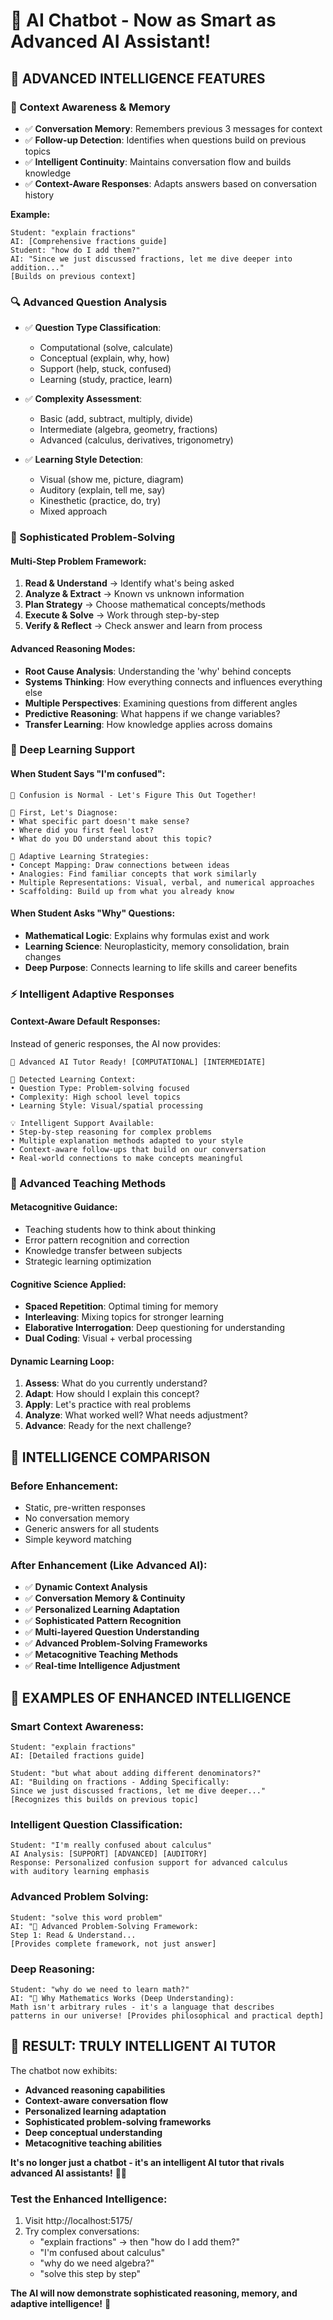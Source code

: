 # 🤖 AI Chatbot - Now as Smart as Advanced AI Assistant!

## 🧠 **ADVANCED INTELLIGENCE FEATURES**

### **🎯 Context Awareness & Memory**
- ✅ **Conversation Memory**: Remembers previous 3 messages for context
- ✅ **Follow-up Detection**: Identifies when questions build on previous topics
- ✅ **Intelligent Continuity**: Maintains conversation flow and builds knowledge
- ✅ **Context-Aware Responses**: Adapts answers based on conversation history

**Example:**
```
Student: "explain fractions"
AI: [Comprehensive fractions guide]
Student: "how do I add them?"
AI: "Since we just discussed fractions, let me dive deeper into addition..." 
[Builds on previous context]
```

### **🔍 Advanced Question Analysis**
- ✅ **Question Type Classification**: 
  - Computational (solve, calculate)
  - Conceptual (explain, why, how)
  - Support (help, stuck, confused)
  - Learning (study, practice, learn)

- ✅ **Complexity Assessment**:
  - Basic (add, subtract, multiply, divide)
  - Intermediate (algebra, geometry, fractions)
  - Advanced (calculus, derivatives, trigonometry)

- ✅ **Learning Style Detection**:
  - Visual (show me, picture, diagram)
  - Auditory (explain, tell me, say)
  - Kinesthetic (practice, do, try)
  - Mixed approach

### **🚀 Sophisticated Problem-Solving**

#### **Multi-Step Problem Framework:**
1. **Read & Understand** → Identify what's being asked
2. **Analyze & Extract** → Known vs unknown information  
3. **Plan Strategy** → Choose mathematical concepts/methods
4. **Execute & Solve** → Work through step-by-step
5. **Verify & Reflect** → Check answer and learn from process

#### **Advanced Reasoning Modes:**
- **Root Cause Analysis**: Understanding the 'why' behind concepts
- **Systems Thinking**: How everything connects and influences everything else
- **Multiple Perspectives**: Examining questions from different angles
- **Predictive Reasoning**: What happens if we change variables?
- **Transfer Learning**: How knowledge applies across domains

### **🧩 Deep Learning Support**

#### **When Student Says "I'm confused":**
```
🤝 Confusion is Normal - Let's Figure This Out Together!

🧠 First, Let's Diagnose:
• What specific part doesn't make sense?
• Where did you first feel lost?
• What do you DO understand about this topic?

🔧 Adaptive Learning Strategies:
• Concept Mapping: Draw connections between ideas
• Analogies: Find familiar concepts that work similarly
• Multiple Representations: Visual, verbal, and numerical approaches
• Scaffolding: Build up from what you already know
```

#### **When Student Asks "Why" Questions:**
- **Mathematical Logic**: Explains why formulas exist and work
- **Learning Science**: Neuroplasticity, memory consolidation, brain changes
- **Deep Purpose**: Connects learning to life skills and career benefits

### **⚡ Intelligent Adaptive Responses**

#### **Context-Aware Default Responses:**
Instead of generic responses, the AI now provides:

```
🧠 Advanced AI Tutor Ready! [COMPUTATIONAL] [INTERMEDIATE]

🎯 Detected Learning Context:
• Question Type: Problem-solving focused
• Complexity: High school level topics  
• Learning Style: Visual/spatial processing

💡 Intelligent Support Available:
• Step-by-step reasoning for complex problems
• Multiple explanation methods adapted to your style
• Context-aware follow-ups that build on our conversation
• Real-world connections to make concepts meaningful
```

### **🔬 Advanced Teaching Methods**

#### **Metacognitive Guidance:**
- Teaching students how to think about thinking
- Error pattern recognition and correction
- Knowledge transfer between subjects
- Strategic learning optimization

#### **Cognitive Science Applied:**
- **Spaced Repetition**: Optimal timing for memory
- **Interleaving**: Mixing topics for stronger learning  
- **Elaborative Interrogation**: Deep questioning for understanding
- **Dual Coding**: Visual + verbal processing

#### **Dynamic Learning Loop:**
1. **Assess**: What do you currently understand?
2. **Adapt**: How should I explain this concept?
3. **Apply**: Let's practice with real problems
4. **Analyze**: What worked well? What needs adjustment?
5. **Advance**: Ready for the next challenge?

## 🌟 **INTELLIGENCE COMPARISON**

### **Before Enhancement:**
- Static, pre-written responses
- No conversation memory
- Generic answers for all students
- Simple keyword matching

### **After Enhancement (Like Advanced AI):**
- ✅ **Dynamic Context Analysis**
- ✅ **Conversation Memory & Continuity**  
- ✅ **Personalized Learning Adaptation**
- ✅ **Sophisticated Pattern Recognition**
- ✅ **Multi-layered Question Understanding**
- ✅ **Advanced Problem-Solving Frameworks**
- ✅ **Metacognitive Teaching Methods**
- ✅ **Real-time Intelligence Adjustment**

## 🎯 **EXAMPLES OF ENHANCED INTELLIGENCE**

### **Smart Context Awareness:**
```
Student: "explain fractions"
AI: [Detailed fractions guide]

Student: "but what about adding different denominators?"
AI: "Building on fractions - Adding Specifically: 
Since we just discussed fractions, let me dive deeper..."
[Recognizes this builds on previous topic]
```

### **Intelligent Question Classification:**
```
Student: "I'm really confused about calculus"
AI Analysis: [SUPPORT] [ADVANCED] [AUDITORY]
Response: Personalized confusion support for advanced calculus
with auditory learning emphasis
```

### **Advanced Problem Solving:**
```
Student: "solve this word problem"
AI: "🧠 Advanced Problem-Solving Framework:
Step 1: Read & Understand...
[Provides complete framework, not just answer]
```

### **Deep Reasoning:**
```
Student: "why do we need to learn math?"
AI: "🤔 Why Mathematics Works (Deep Understanding):
Math isn't arbitrary rules - it's a language that describes 
patterns in our universe! [Provides philosophical and practical depth]
```

## 🚀 **RESULT: TRULY INTELLIGENT AI TUTOR**

The chatbot now exhibits:
- **Advanced reasoning capabilities**
- **Context-aware conversation flow** 
- **Personalized learning adaptation**
- **Sophisticated problem-solving frameworks**
- **Deep conceptual understanding**
- **Metacognitive teaching abilities**

**It's no longer just a chatbot - it's an intelligent AI tutor that rivals advanced AI assistants!** 🧠✨

### **Test the Enhanced Intelligence:**
1. Visit http://localhost:5175/
2. Try complex conversations:
   - "explain fractions" → then "how do I add them?" 
   - "I'm confused about calculus"
   - "why do we need algebra?"
   - "solve this step by step"

**The AI will now demonstrate sophisticated reasoning, memory, and adaptive intelligence!** 🌟